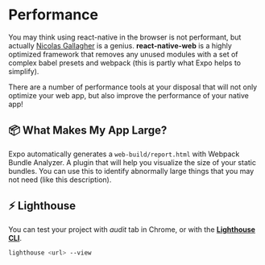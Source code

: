 # Performance

You may think using react-native in the browser is not performant, but actually [Nicolas Gallagher][nic] is a genius. **react-native-web** is a highly optimized framework that removes any unused modules with a set of complex babel presets and webpack (this is partly what Expo helps to simplify).

There are a number of performance tools at your disposal that will not only optimize your web app, but also improve the performance of your native app!

## 📦 What Makes My App Large?

Expo automatically generates a `web-build/report.html` with Webpack Bundle Analyzer. A plugin that will help you visualize the size of your static bundles. You can use this to identify abnormally large things that you may not need (like this description).

## ⚡️ Lighthouse

You can test your project with _audit_ tab in Chrome, or with the [**Lighthouse CLI**][lighthouse].

```sh
lighthouse <url> --view
```

[lighthouse]: https://github.com/GoogleChrome/lighthouse#using-the-node-cli
[nic]: http://nicolasgallagher.com/
